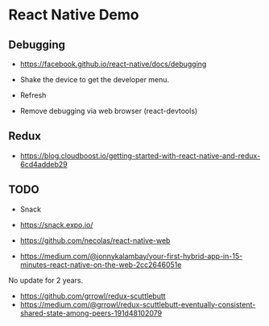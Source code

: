 # React Native Demo

## Debugging

- https://facebook.github.io/react-native/docs/debugging

- Shake the device to get the developer menu.
- Refresh 
- Remove debugging via web browser (react-devtools)

## Redux

- https://blog.cloudboost.io/getting-started-with-react-native-and-redux-6cd4addeb29

## TODO

- Snack
- https://snack.expo.io/

- https://github.com/necolas/react-native-web
- https://medium.com/@jonnykalambay/your-first-hybrid-app-in-15-minutes-react-native-on-the-web-2cc2646051e

No update for 2 years.
- https://github.com/grrowl/redux-scuttlebutt
- https://medium.com/@grrowl/redux-scuttlebutt-eventually-consistent-shared-state-among-peers-191d48102079

